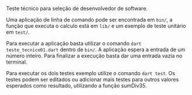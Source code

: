 Teste técnico para seleção de desenvolvedor de software.

Uma aplicação de linha de comando pode ser encontrada em `bin/`,
a função que executa o calculo está em `lib/`
e um exemplo de teste unitário em `test/`.

Para executar a aplicação basta utilizar o comando `dart teste_tecnico01.dart` dentro  de `bin/`.
A aplicação espera a entrada de um número inteiro. Para finalizar a execução basta dar uma entrada vazia no terminal.

Para executar os dois testes exemplo utilize o comando `dart test`. Os testes podem ser editados ou adicionar mais testes para outros valores esperados como resultado, utilizando a função sumDiv35.
